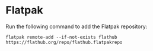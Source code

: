  # Flatpak

Run the following command to add the Flatpak repository:

```
flatpak remote-add --if-not-exists flathub https://flathub.org/repo/flathub.flatpakrepo
```

